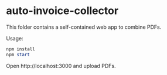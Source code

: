 # auto-invoice-collector

This folder contains a self-contained web app to combine PDFs.

Usage:

```powershell
npm install
npm start
```

Open http://localhost:3000 and upload PDFs.
